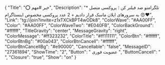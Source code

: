 {
"Title": "⭕️ خبر #مهم",
"Description": "* تلگرامتو ضد فیلتر کن ؛ پروکسی متصل به سرورهای ایلان ماسک قرار دادیم + 2 عدد پروکسی مخصوص اینستاگرام 😍❤️",
"Link": "tg://join?invite=z1xTXCkBPT4wODk8",
"ColorWave": "#AA00FF",
"Color": "#AA00FF",
"ColorWaveTwo": "#E040FB",
"ColorBackGround": "#ffffff",
"TitleGravity": "center",
"MessageGravity": "right",
"ColorMessage": "#ff323232",
"ColorTitle": "#ff111111",
"ColorBtn": "#ffffff",
"ColorBtnBg": "#00a043",
"ColorBtnCancell": "#ffffff",
"ColorBtnCancellBg": "#e90000",
"Cancellable": "false",
"MessageID": "27361894",
"ShowTime": "2",
"Button": " عضویت فوری ",
"ButtonCancell": "  ",
"Closure": "true",
"Show": "on"
}
